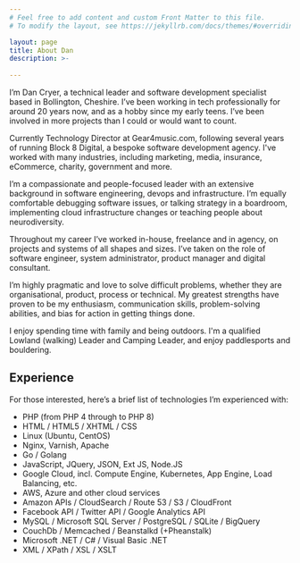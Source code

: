 ```yaml
---
# Feel free to add content and custom Front Matter to this file.
# To modify the layout, see https://jekyllrb.com/docs/themes/#overriding-theme-defaults

layout: page
title: About Dan
description: >-
  
---
```


I’m Dan Cryer, a technical leader and software development specialist based in Bollington, Cheshire. I’ve been working in tech professionally for around 20 years now, and as a hobby since my early teens. I’ve been involved in more projects than I could or would want to count.

Currently Technology Director at Gear4music.com, following several years of running Block 8 Digital, a bespoke software development agency. I've worked with many industries, including marketing, media, insurance, eCommerce, charity, government and more.

I’m a compassionate and people-focused leader with an extensive background in software engineering, devops and infrastructure. I’m equally comfortable debugging software issues, or talking strategy in a boardroom, implementing cloud infrastructure changes or teaching people about neurodiversity.

Throughout my career I’ve worked in-house, freelance and in agency, on projects and systems of all shapes and sizes. I’ve taken on the role of software engineer, system administrator, product manager and digital consultant.

I’m highly pragmatic and love to solve difficult problems, whether they are organisational, product, process or technical. My greatest strengths have proven to be my enthusiasm, communication skills, problem-solving abilities, and bias for action in getting things done.

I enjoy spending time with family and being outdoors. I'm a qualified Lowland (walking) Leader and Camping Leader, and enjoy paddlesports and bouldering.

## Experience

For those interested, here’s a brief list of technologies I’m experienced with:

* PHP (from PHP 4 through to PHP 8)
* HTML / HTML5 / XHTML / CSS
* Linux (Ubuntu, CentOS)
* Nginx, Varnish, Apache
* Go / Golang
* JavaScript, JQuery, JSON, Ext JS, Node.JS
* Google Cloud, incl. Compute Engine, Kubernetes, App Engine, Load Balancing, etc.
* AWS, Azure and other cloud services
* Amazon APIs / CloudSearch / Route 53 / S3 / CloudFront
* Facebook API / Twitter API / Google Analytics API
* MySQL / Microsoft SQL Server / PostgreSQL / SQLite / BigQuery
* CouchDb / Memcached / Beanstalkd (+Pheanstalk)
* Microsoft .NET / C# / Visual Basic .NET
* XML / XPath / XSL / XSLT
